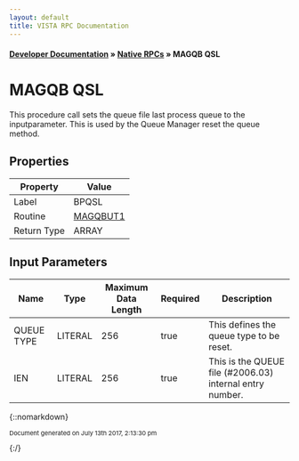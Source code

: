```yaml
---
layout: default
title: VISTA RPC Documentation
---
```


#### [Developer Documentation](../index) &#187; [Native RPCs](TableOfContents) &#187; MAGQB QSL<br/>
# MAGQB QSL

This procedure call sets the queue file last process queue to the inputparameter.  This is used by the Queue Manager reset the queue method.

## Properties

Property | Value
--- | ---
Label | BPQSL
Routine | [MAGQBUT1](http://code.osehra.org/dox/Routine_MAGQBUT1_source.html)
Return Type | ARRAY


## Input Parameters

Name | Type | Maximum Data Length | Required | Description
--- | --- | --- | --- | ---
QUEUE TYPE | LITERAL | 256 | true | This defines the queue type to be reset.
IEN | LITERAL | 256 | true | This is the QUEUE file (#2006.03) internal entry number.



{::nomarkdown} <br/><p style="font-size: 11px">Document generated on July 13th 2017, 2:13:30 pm</p>{:/}